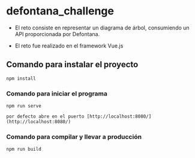# defontana_challenge

* El reto consiste en representar un diagrama de árbol, consumiendo un API proporcionada por Defontana.

* El reto fue realizado en el framework Vue.js
## Comando para instalar el proyecto
```
npm install
```

### Comando para iniciar el programa
```
npm run serve

por defecto abre en el puerto [http://localhost:8080/](http://localhost:8080/)
```

### Comando para compilar y llevar a producción
```
npm run build
```
